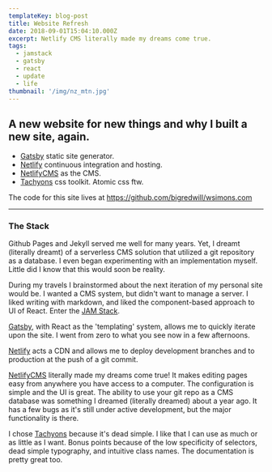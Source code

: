 ```yaml
---
templateKey: blog-post
title: Website Refresh
date: 2018-09-01T15:04:10.000Z
excerpt: Netlify CMS literally made my dreams come true.
tags:
  - jamstack
  - gatsby
  - react
  - update
  - life
thumbnail: '/img/nz_mtn.jpg'
---
```

## A new website for new things and why I built a new site, again.

* [Gatsby](https://www.gatsbyjs.org/) static site generator.
* [Netlify](https://www.netlify.com/) continuous integration and hosting.
* [NetlifyCMS](https://www.netlifycms.org/) as the CMS.
* [Tachyons](http://tachyons.io/) css toolkit. Atomic css ftw.

The code for this site lives at <https://github.com/bigredwill/wsimons.com>

- - -

### The Stack

Github Pages and Jekyll served me well for many years. Yet, I dreamt (literally dreamt) of a serverless CMS solution that utilized a git repository as a database. I even began experimenting with an implementation myself. Little did I know that this would soon be reality.

During my travels I brainstormed about the next iteration of my personal site would be.  I wanted a CMS system, but didn't want to manage a server. I liked writing with markdown, and liked the component-based approach to UI of React. Enter the [JAM Stack](https://jamstack.org/).

[Gatsby](https://www.gatsbyjs.org/), with React as the 'templating' system, allows me to quickly iterate upon the site. I went from zero to what you see now in a few afternoons. 

[Netlify](https://www.netlify.com/) acts a CDN and allows me to deploy development branches and to production at the push of a git commit.  

[NetlifyCMS](https://www.netlifycms.org/) literally made my dreams come true! It makes editing pages easy from anywhere you have access to a computer. The configuration is simple and the UI is great. The ability to use your git repo as a CMS database was something I dreamed (literally dreamed) about a year ago.  It has a few bugs as it's still under active development, but the major functionality is there.

I chose [Tachyons](http://tachyons.io/) because it's dead simple. I like that I can use as much or as little as I want.  Bonus points because of the low specificity of selectors, dead simple typography, and intuitive class names. The documentation is pretty great too.
